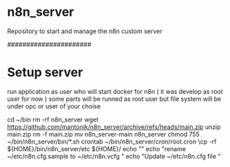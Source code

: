 # n8n_server
Repository to start and manage the n8n custom server 

######################
# Setup server 
run application as user who will start docker for n8n ( it was develop as root user for now )
some parts will be runned as root user but file system will be under opc or user of your choise 

cd ~/bin 
rm -rf n8n_server
wget https://github.com/mantonik/n8n_server/archive/refs/heads/main.zip
unzip main.zip 
rm -f main.zip
mv n8n_server-main n8n_server
chmod 755 ~/bin/n8n_server/bin/*.sh
crontab ~/bin/n8n_server/cron/root.cron 
\cp -rf ${HOME}/bin/n8n_server/etc ${HOME}/
echo ""
echo "rename ~/etc/n8n.cfg.sample to ~/etc/n8n.vcfg "
echo "Update ~/etc/n8n.cfg file "


